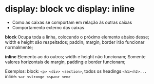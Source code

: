 # display: block vc display: inline

- Como as caixas se comportam em relação às outras caixas
- Comportamento externo das caixas

**block**
Ocupa toda a linha, colocando o próximo elemento abaixo desse;
width e height são respeitados;
paddin, margin, border irão funcionar normalmente;

**inline**
Elemento ao do outros;
width e height não funcionam;
Somente valores horizontais de margin, padding e border funcionam;

Exemplos:
block: `<p> <div> <section>`, todos os headings `<h1><h2>...`
inline: `<a> <strong> <span> <em>`

